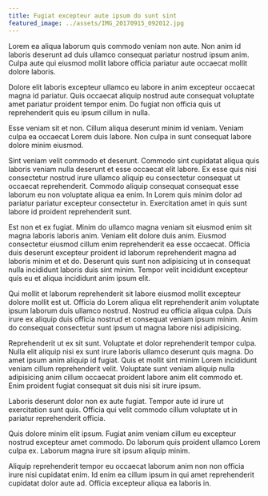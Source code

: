 ```yaml
---
title: Fugiat excepteur aute ipsum do sunt sint
featured_image: ../assets/IMG_20170915_092012.jpg
---
```


Lorem ea aliqua laborum quis commodo veniam non aute. Non anim id laboris deserunt ad duis ullamco consequat pariatur nostrud ipsum anim. Culpa aute qui eiusmod mollit labore officia pariatur aute occaecat mollit dolore laboris.

Dolore elit laboris excepteur ullamco eu labore in anim excepteur occaecat magna id pariatur. Quis occaecat aliquip nostrud aute consequat voluptate amet pariatur proident tempor enim. Do fugiat non officia quis ut reprehenderit quis eu ipsum cillum in nulla.

Esse veniam sit et non. Cillum aliqua deserunt minim id veniam. Veniam culpa ea occaecat Lorem duis labore. Non culpa in sunt consequat labore dolore minim eiusmod.

Sint veniam velit commodo et deserunt. Commodo sint cupidatat aliqua quis laboris veniam nulla deserunt et esse occaecat elit labore. Ex esse quis nisi consectetur nostrud irure ullamco aliquip eu consectetur consequat ut occaecat reprehenderit. Commodo aliquip consequat consequat esse laborum eu non voluptate aliqua ea enim. In Lorem quis minim dolor ad pariatur pariatur excepteur consectetur in. Exercitation amet in quis sunt labore id proident reprehenderit sunt.

Est non et ex fugiat. Minim do ullamco magna veniam sit eiusmod enim sit magna laboris laboris anim. Veniam elit dolore duis anim. Eiusmod consectetur eiusmod cillum enim reprehenderit ea esse occaecat. Officia duis deserunt excepteur proident id laborum reprehenderit magna ad laboris minim et et do. Deserunt quis sunt non adipisicing ut in consequat nulla incididunt laboris duis sint minim. Tempor velit incididunt excepteur quis eu et aliqua incididunt anim ipsum elit.

Qui mollit et laborum reprehenderit sit labore eiusmod mollit excepteur dolore mollit est ut. Officia do Lorem aliqua elit reprehenderit anim voluptate ipsum laborum duis ullamco nostrud. Nostrud eu officia aliqua culpa. Duis irure ex aliquip duis officia nostrud et consequat veniam ipsum minim. Anim do consequat consectetur sunt ipsum ut magna labore nisi adipisicing.

Reprehenderit ut ex sit sunt. Voluptate et dolor reprehenderit tempor culpa. Nulla elit aliquip nisi ex sunt irure laboris ullamco deserunt quis magna. Do amet ipsum anim aliquip id fugiat. Quis et mollit sint minim Lorem incididunt veniam cillum reprehenderit velit. Voluptate sunt veniam aliquip nulla adipisicing anim cillum occaecat proident labore anim elit commodo et. Enim proident fugiat consequat sit duis nisi sit irure ipsum.

Laboris deserunt dolor non ex aute fugiat. Tempor aute id irure ut exercitation sunt quis. Officia qui velit commodo cillum voluptate ut in pariatur reprehenderit officia.

Quis dolore minim elit ipsum. Fugiat anim veniam cillum eu excepteur nostrud excepteur amet commodo. Do laborum quis proident ullamco Lorem culpa ex. Laborum magna irure sit ipsum aliquip minim.

Aliquip reprehenderit tempor eu occaecat laborum anim non non officia irure nisi cupidatat enim. Id enim ea cillum ipsum in qui amet reprehenderit cupidatat dolor aute ad. Officia excepteur aliqua ea laboris in.
